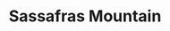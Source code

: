 ---
layout: highpoint
title: Sassafras Mountain
location: South Carolina
category: highpoints
tag: Highpoints
tagline: 3,563 feet
name: south_carolina_highpoint
files: 8
thumbnail: 7
---
